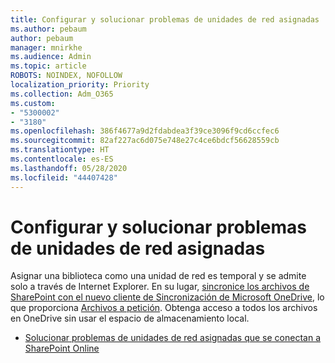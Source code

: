 ```yaml
---
title: Configurar y solucionar problemas de unidades de red asignadas
ms.author: pebaum
author: pebaum
manager: mnirkhe
ms.audience: Admin
ms.topic: article
ROBOTS: NOINDEX, NOFOLLOW
localization_priority: Priority
ms.collection: Adm_O365
ms.custom:
- "5300002"
- "3180"
ms.openlocfilehash: 386f4677a9d2fdabdea3f39ce3096f9cd6ccfec6
ms.sourcegitcommit: 82af227ac6d075e748e27c4ce6bdcf56628559cb
ms.translationtype: HT
ms.contentlocale: es-ES
ms.lasthandoff: 05/28/2020
ms.locfileid: "44407428"
---
```

# <a name="configure-and-troubleshoot-mapped-network-drives"></a>Configurar y solucionar problemas de unidades de red asignadas

Asignar una biblioteca como una unidad de red es temporal y se admite solo a través de Internet Explorer. En su lugar, [sincronice los archivos de SharePoint con el nuevo cliente de Sincronización de Microsoft OneDrive](https://support.office.com/article/6de9ede8-5b6e-4503-80b2-6190f3354a88), lo que proporciona [Archivos a petición](https://support.office.com/article/0e6860d3-d9f3-4971-b321-7092438fb38e). Obtenga acceso a todos los archivos en OneDrive sin usar el espacio de almacenamiento local.

- [Solucionar problemas de unidades de red asignadas que se conectan a SharePoint Online](https://docs.microsoft.com/sharepoint/support/administration/troubleshoot-mapped-network-drives)
